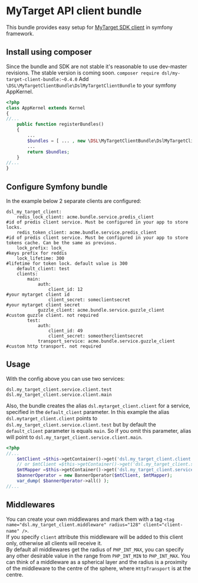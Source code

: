 # MyTarget API client bundle
This bundle provides easy setup for [MyTarget SDK client](https://github.com/Digsolab/mytarget-php-ads-sdk) in symfony framework.

## Install using composer
Since the bundle and SDK are not stable it's reasonable to use dev-master revisions. The stable version is coming soon.
`composer require dsl/my-target-client-bundle:~0.4.0`
Add `\DSL\MyTargetClientBundle\DslMyTargetClientBundle` to your symfony AppKernel.
```php
<?php
class AppKernel extends Kernel
{
//...
    public function registerBundles()
    {
        ...
        $bundles = [ ... , new \DSL\MyTargetClientBundle\DslMyTargetClientBundle(), ];
        ...
        return $bundles;
    }
//...
}
```

## Configure Symfony bundle
In the example below 2 separate clients are configured:
```
dsl_my_target_client:
    redis_lock_client: acme.bundle.service.predis_client            #id of predis client service. Must be configured in your app to store locks.
    redis_token_client: acme.bundle.service.predis_client           #id of predis client service. Must be configured in your app to store tokens cache. Can be the same as previous.
    lock_prefix: lock_                                              #keys prefix for reddis
    lock_lifetime: 300                                              #lifetime for token lock. default value is 300
    default_client: test
    clients:
        main:
            auth:
                client_id: 12                                       #your mytarget client id
                client_secret: someclientsecret                     #your mytarget client secret
            guzzle_client: acme.bundle.service.guzzle_client        #custom guzzle client. not required
        test:
            auth:
                client_id: 49
                client_secret: someotherclientsecret
            transport_service: acme.bundle.service.guzzle_client    #custom http transport. not required
```

## Usage
With the config above you can use two services:

`dsl.my_target_client.service.client.test`
`dsl.my_target_client.service.client.main`

Also, the bundle creates the alias `dsl.mytarget_client.client` for a service, specified in the `default_client` parameter.
In this example the alias `dsl.mytarget_client.client` points to `dsl.my_target_client.service.client.test` but by default the `default_client` parameter is equals `main`. So if you omit this parameter, alias will point to `dsl.my_target_client.service.client.main`. 

```php
<?php 
//...
    $mtClient =$this->getContainer()->get('dsl.my_target_client.client'); // dsl.my_target_client.service.client.test
    // or $mtClient =$this->getContainer()->get('dsl.my_target_client.service.client.main');
    $mtMapper =$this->getContainer()->get('dsl.my_target_client.service.mapper');
    $bannerOperator = new BannerOperator($mtClient, $mtMapper);
    var_dump( $bannerOperator->all() );
//...
```

## Middlewares

You can create your own middlewares and mark them with a tag `<tag name="dsl.my_target_client.middleware" radius="128" client="client-name" />`.  
If you specify `client` attribute this middleware will be added to this client only, otherwise all clients will receive it.  
By default all middlewares get the radius of `PHP_INT_MAX`, you can specify any other desirable value in the range from `PHP_INT_MIN` to `PHP_INT_MAX`. You can think of a middleware as a spherical layer and the radius is a proximity of the middleware to the centre of the sphere, where `HttpTransport` is at the centre.
